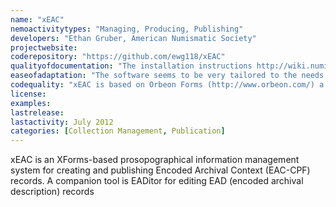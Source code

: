 ```yaml
---
name: "xEAC"
nemoactivitytypes: "Managing, Producing, Publishing"
developers: "Ethan Gruber, American Numismatic Society"
projectwebsite: 
coderepository: "https://github.com/ewg118/xEAC"
qualityofdocumentation: "The installation instructions http://wiki.numismatics.org/xeac:generic_installation a quite straight forward. Just configure and deploy the applicaton on Tomcat. You also have to set up an Apache Solr instance. The user manual is a little bit sparse, but there are at least some screenshots and the application does not seem to be too complicated."
easeofadaptation: "The software seems to be very tailored to the needs of the American Numismatic Society."
codequality: "xEAC is based on Orbeon Forms (http://www.orbeon.com/) a solution to build and deploy web forms."
license: 
examples: 
lastrelease: 
lastactivity: July 2012
categories: [Collection Management, Publication]
---
```

xEAC is an XForms-based prosopographical information management system for creating and publishing Encoded Archival Context (EAC-CPF) records. A companion tool is EADitor for editing EAD (encoded archival description) records
